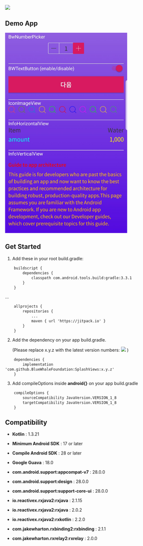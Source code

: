 [![](https://jitpack.io/v/BlueWhaleFoundation/SplashViews.svg)](https://jitpack.io/#BlueWhaleFoundation/SplashViews)

Demo App
---
<img src="doc/img/SplashViews.jpg"  width="400" height="655" />


Get Started
---

1. Add these in your root build.gradle:
    
```
    buildscript {
        dependencies {
            classpath com.android.tools.build:gradle:3.3.1
        }
    }
```    
... 
```
    allprojects {
        repositories {
            ...
            maven { url 'https://jitpack.io' }
        }
    }
```
2. Add the dependency on your app build.gradle. 
    
    (Please replace x.y.z with the latest version numbers: [![](https://jitpack.io/v/BlueWhaleFoundation/SplashViews.svg)](https://jitpack.io/#BlueWhaleFoundation/SplashViews) )
```
    dependencies {
        implementation 'com.github.BlueWhaleFoundation:SplashViews:x.y.z'
    }
```
3. Add compileOptions inside **android{}** on your app build.gradle
```
    compileOptions {
        sourceCompatibility JavaVersion.VERSION_1_8
        targetCompatibility JavaVersion.VERSION_1_8
    }	
```
Compatibility
---

 * **Kotlin** : 1.3.21
 * **Minimum Android SDK** : 17 or later
 * **Compile Android SDK** : 28 or later
 
 
 * **Google Guava** : 18.0
 * **com.android.support:appcompat-v7** : 28.0.0
 * **com.android.support:design** : 28.0.0
 * **com.android.support:support-core-ui** : 28.0.0
 * **io.reactivex.rxjava2:rxjava** : 2.1.15
 * **io.reactivex.rxjava2:rxjava** : 2.0.2
 * **io.reactivex.rxjava2:rxkotlin** : 2.2.0
 
 * **com.jakewharton.rxbinding2:rxbinding** : 2.1.1
 * **com.jakewharton.rxrelay2:rxrelay** : 2.0.0
 
 
	